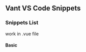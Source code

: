 <!--
 * @Description: Vant Typescript Snippets
 * @Author: zhanan
 * @Date: 2021-08-03
 * @LastEditTime:2021-08-03
 * @LastEditors: 
 -->
## Vant VS Code Snippets

### Snippets List
 work in .vue file 

#### Basic 